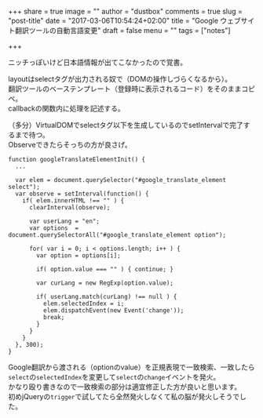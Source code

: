 +++
share = true
image = ""
author = "dustbox"
comments = true
slug = "post-title"
date = "2017-03-06T10:54:24+02:00"
title = "Google ウェブサイト翻訳ツールの自動言語変更"
draft = false
menu = ""
tags = ["notes"]

+++

ニッチっぽいけど日本語情報が出てこなかったので覚書。<!--more-->

layoutはselectタグが出力される奴で（DOMの操作しづらくなるから）。  
翻訳ツールのベーステンプレート（登録時に表示されるコード）をそのままコピペ。  
callbackの関数内に処理を記述する。

（多分）VirtualDOMでselectタグ以下を生成しているのでsetIntervalで完了するまで待つ。  
Observeできたらそっちの方が良さげ。

```
function googleTranslateElementInit() {
  ...

  var elem = document.querySelector("#google_translate_element select");
  var observe = setInterval(function() {
    if( elem.innerHTML !== "" ) {
      clearInterval(observe);

      var userLang = "en";
      var options  = document.querySelectorAll("#google_translate_element option");

      for( var i = 0; i < options.length; i++ ) {
        var option = options[i];

        if( option.value === "" ) { continue; }

        var curLang = new RegExp(option.value);

        if( userLang.match(curLang) !== null ) {
          elem.selectedIndex = i;
          elem.dispatchEvent(new Event('change'));
          break;
        }
      }
    }
  }, 300);
}
```

Google翻訳から渡される（optionのvalue）を正規表現で一致検索、一致したら`select`の`selectedIndex`を変更して`select`の`change`イベントを発火。  
かなり殴り書きなので一致検索の部分は適宜修正した方が良いと思います。  
初めjQueryの`trigger`で試してたら全然発火しなくて私の脳が発火しそうでした。
